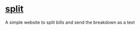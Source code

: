 # [split](https://split.mattglei.ch)

A simple website to split bills and send the breakdown as a text
